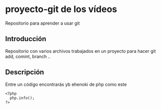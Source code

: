# proyecto-git de los vídeos
Repositorio para aprender a usar git

## Introducción
  Repositorio con varios archivos trabajados en un proyecto para hacer git add, comint, branch ..
## Descripción
  Entre un código encontrarás yb ehenoki de php como este
  ```
  <7php
    php.info();
 ?>
 ```
